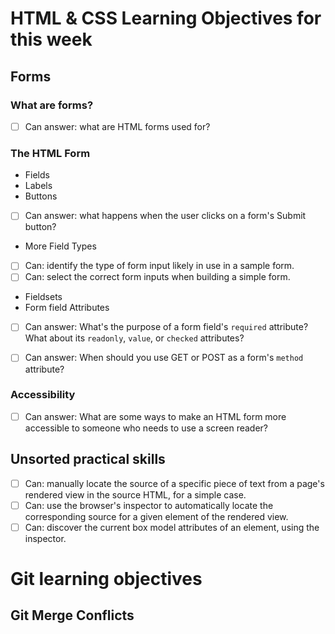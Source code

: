 # HTML & CSS Learning Objectives for this week

## Forms

### What are forms?

- [ ] Can answer: what are HTML forms used for?

### The HTML Form

- Fields
- Labels
- Buttons

- [ ] Can answer: what happens when the user clicks on a form's Submit button?

- More Field Types

- [ ] Can: identify the type of form input likely in use in a sample form.
- [ ] Can: select the correct form inputs when building a simple form.

- Fieldsets
- Form field Attributes

- [ ] Can answer: What's the purpose of a form field's `required` attribute? What about its `readonly`, `value`, or `checked` attributes?

- [ ] Can answer: When should you use GET or POST as a form's `method` attribute?

### Accessibility

- [ ] Can answer: What are some ways to make an HTML form more accessible to someone who needs to use a screen reader?

## Unsorted practical skills

- [ ] Can: manually locate the source of a specific piece of text from a page's rendered view in the source HTML, for a simple case.
- [ ] Can: use the browser's inspector to automatically locate the corresponding source for a given element of the rendered view.
- [ ] Can: discover the current box model attributes of an element, using the inspector.

# Git learning objectives

## Git Merge Conflicts
